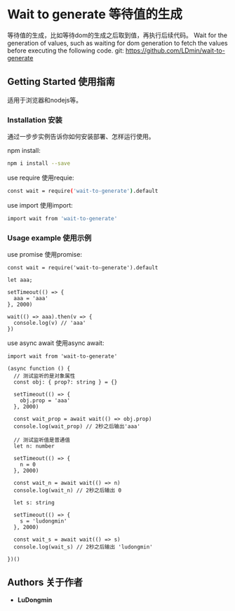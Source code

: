 # Wait to generate 等待值的生成

等待值的生成，比如等待dom的生成之后取到值，再执行后续代码。
Wait for the generation of values, such as waiting for dom generation to fetch the values before executing the following code.
git: https://github.com/LDmin/wait-to-generate

## Getting Started 使用指南

适用于浏览器和nodejs等。

### Installation 安装

通过一步步实例告诉你如何安装部署、怎样运行使用。

npm install:

```sh
npm i install --save
```

use require 使用requie:

```sh
const wait = require('wait-to-generate').default
```

use import 使用import:

```sh
import wait from 'wait-to-generate'
```

### Usage example 使用示例

use promise 使用promise:

```
const wait = require('wait-to-generate').default

let aaa;

setTimeout(() => {
  aaa = 'aaa'
}, 2000)

wait(() => aaa).then(v => {
  console.log(v) // 'aaa'
})
```

use async await 使用async await:

```
import wait from 'wait-to-generate'

(async function () {
  // 测试监听的是对象属性
  const obj: { prop?: string } = {}

  setTimeout(() => {
    obj.prop = 'aaa'
  }, 2000)

  const wait_prop = await wait(() => obj.prop)
  console.log(wait_prop) // 2秒之后输出'aaa'

  // 测试监听值是普通值
  let n: number

  setTimeout(() => {
    n = 0
  }, 2000)

  const wait_n = await wait(() => n)
  console.log(wait_n) // 2秒之后输出 0

  let s: string

  setTimeout(() => {
    s = 'ludongmin'
  }, 2000)

  const wait_s = await wait(() => s)
  console.log(wait_s) // 2秒之后输出 'ludongmin'

})()
```

## Authors 关于作者

* **LuDongmin** 
